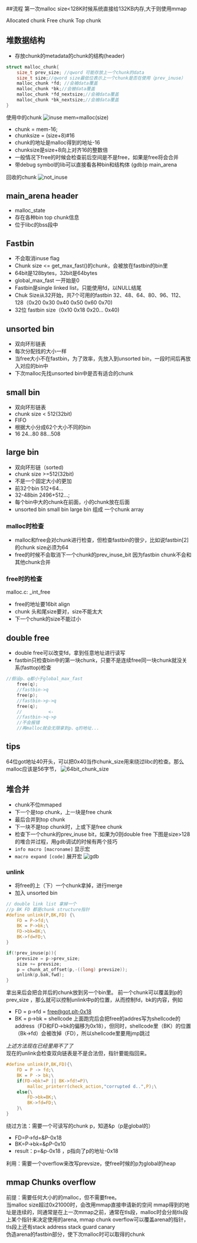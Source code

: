 ##流程
第一次malloc size<128K时候系统直接给132KB内存,大于则使用mmap

Allocated chunk
Free chunk
Top chunk
## 堆数据结构
- 存放chunk的metadata的chunk的结构(header)
  
```c
struct malloc_chunk{
    size_t prev_size; //qword 可能存放上一个chunk的data
    size_t size;//qword size最低位表示上一个chunk是否在使用（prev_inuse）
    malloc_chunk *fd; //会被data覆盖
    malloc_chunk *bk;//会被data覆盖
    malloc_chunk *fd_nextsize;//会被data覆盖
    malloc_chunk *bk_nextsize;//会被data覆盖
}
```
使用中的chunk
![inuse](heap/2019-01-21-20-38-59.png)
mem=malloc(size)
- chunk = mem-16;
- chunksize = (size+8)#16
- chunk的地址是malloc得到的地址-16
- chunksize是size+8向上对齐16的整数倍
- 一般情况下free的时候会检查前后空间是不是free，如果是free将会合并
- 带debug symbol的lib可以直接看各种bin和结构体
(gdb)p main_arena

回收的chunk
![not_inuse](heap/2019-01-21-23-42-44.png)

## main_arena header
- malloc_state
- 存在各种bin top chunk信息
- 位于libc的bss段中
## Fastbin
- 不会取消inuse flag
- Chunk size <= get_max_fast()的chunk，会被放在fastbin的bin里
- 64bit是128bytes，32bit是64bytes
- global_max_fast 一开始是0
- Fastbin是single linked list，只能使用fd，以NULL结尾
- Chuk Size从32开始，共7个可用的fastbin
32、48、64、80、96、112、128（0x20 0x30 0x40 0x50 0x60 0x70)
- 32位 fastbin size（0x10 0x18 0x20... 0x40)

## unsorted bin
- 双向环形链表
- 每次分配找的大小一样
- 当free大小不在fastbin，为了效率，先放入到unsorted bin，一段时间后再放入对应的bin中
- 下次malloc先找unsorted bin中是否有适合的chunk
  
## small bin
- 双向环形链表
- chunk size < 512(32bit)
- FIFO
- 根据大小分成62个大小不同的bin
- 16 24...80 88...508

## large bin
- 双向环形链（sorted)
- chunk size >=512(32bit)
- 不是一个固定大小的更加
- 前32个bin 512+64...
- 32-48bin 2496+512...;
- 每个bin中大的chunk在前面，小的chunk放在后面
- unsorted bin small bin large bin 组成 一个chunk array

### malloc时检查
- malloc和free会对chunk进行检查，但检查fastbin的很少，比如说fastbin[2]的chunk size必须为64
- free的时候不会取消下一个chunk的prev_inuse_bit 因为fastbin chunk不会和其他chunk合并
  
### free时的检查
malloc.c: _int_free
- free的地址要16bit align
- chunk 头和尾size要对，size不能太大
- 下一个chunk的size不能过小

## double free
- double free可以改变fd，拿到任意地址进行读写
- fastbin只检查bin中的第一块chunk，只要不是连续free同一块chunk就没关系(fasttop)检查
```c
//假设p、q都小于global_max_fast
    free(q);
    //fastbin->q
    free(p);
    //fastbin->p->q
    free(q);
    //          <-
    //fastbin->q->p
    //不会报错
    //再malloc就会无限拿到p、q的地址...
```

## tips

64位got地址40开头，可以把0x40当作chunk_size用来绕过libc的检查。那么malloc应该是56字节，
![64bit_chunk_size](heap/2019-01-21-23-19-07.png)

## 堆合并
- chunk不位mmaped
- 下一个是top chunk，上一块是free chunk
- 最后合并到top chunk
- 下一块不是top chunk时，上或下是free chunk
- 检查下一个chunk的prev_inuse bit，如果为0则double free
下图是size>128的堆合并过程，用gdb调试的时候有两个技巧
- `info macro [macroname]`  显示宏
- `macro expand [code]`  展开宏
![gdb](heap/2019-02-01-12-40-08.png)

### unlink 
- 将free的上（下）一个chunk拿掉，进行merge
- 加入 unsorted bin
```c
// double link list 拿掉一个
//p BK FD 都是chunk structure指针
#define unlink(P,BK,FD) {\
    FD = P->fd;\
    BK = P->bk;\
    FD->bk=BK;\
    BK->fd=FD;\
}

if(!prev_inuse(p)){
    prevsize = p->prev_size;
    size += prevsize;
    p = chunk_at_offset(p,-((long) prevsize));
    unlink(p,bak,fwd);
}
```
拿出来后会把合并后的chunk放到另一个bin里。
前一个chunk可以覆盖到p的prev_size ，那么就可以控制unlink中p的位置，从而控制fd，bk的内容，例如
- FD = p->fd = free@got.plt-0x18
- BK = p->bk = shellcode
上面跑完后会把free的addres写为shellcode的address（FD和FD->bk的偏移为0x18），但同时，shellcode里（BK）的位置（Bk->fd）会被改掉（FD），所以shellcode里要用jmp跳过

*上述方法现在已经里用不了了*  
现在的unlink会检查双向链表是不是合法但，指针要能指回来。
```c
#define unlink(P,BK,FD){\
    FD = P -> fd;\
    BK = P -> bk;\
    if(FD->bk!=P || BK->fd!=P)\
        malloc_printerr(check_action,"corrupted d..",P);\
    else{\
        FD->bk=BK;\
        BK->fd=FD;\
    }\
}
```
绕过方法：需要一个可读写的chunk p，知道&p（p是global的） 
- FD=P->fd=&P-0x18
- BK=P->bk=&pP-0x10
- result：p=&p-0x18 ，p指向了p的地址-0x18

利用：需要一个overflow来改写prevsize，使free时候的p为global的heap

## mmap Chunks overflow

前提：需要任何大小的的malloc，但不需要free。  
当malloc size超过0x21000时，会改用mmap直接申请新的空间
mmap得到的地址是连续的，同通常是在上一次mmap之前，通常在tls段，malloc时会分局tls段上某个指针来决定使用的arena,
mmap chunk overflow可以覆盖arena的指针，
tls段上还有stack address stack guard canary  
伪造arena的fastbin部分，使下次malloc时可以取得的chunk
